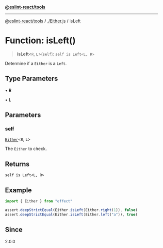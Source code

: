 [**@eslint-react/tools**](../../README.md)

***

[@eslint-react/tools](../../README.md) / [./Either.js](../README.md) / isLeft

# Function: isLeft()

> **isLeft**\<`R`, `L`\>(`self`): `self is Left<L, R>`

Determine if a `Either` is a `Left`.

## Type Parameters

• **R**

• **L**

## Parameters

### self

[`Either`](../type-aliases/Either.md)\<`R`, `L`\>

The `Either` to check.

## Returns

`self is Left<L, R>`

## Example

```ts
import { Either } from "effect"

assert.deepStrictEqual(Either.isLeft(Either.right(1)), false)
assert.deepStrictEqual(Either.isLeft(Either.left("a")), true)
```

## Since

2.0.0

